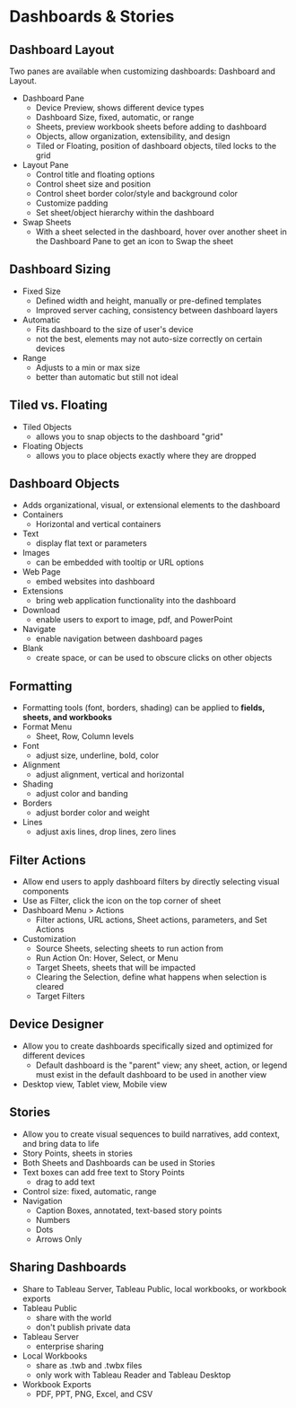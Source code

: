 # Dashboards & Stories

## Dashboard Layout

Two panes are available when customizing dashboards: Dashboard and Layout.

- Dashboard Pane
    - Device Preview, shows different device types
	- Dashboard Size, fixed, automatic, or range
	- Sheets, preview workbook sheets before adding to dashboard
	- Objects, allow organization, extensibility, and design
	- Tiled or Floating, position of dashboard objects, tiled locks to the grid
- Layout Pane
    - Control title and floating options
	- Control sheet size and position
	- Control sheet border color/style and background color
	- Customize padding
	- Set sheet/object hierarchy within the dashboard
- Swap Sheets
    - With a sheet selected in the dashboard, hover over another sheet in the Dashboard Pane to get an icon to Swap the sheet

## Dashboard Sizing

- Fixed Size
    - Defined width and height, manually or pre-defined templates
	- Improved server caching, consistency between dashboard layers
- Automatic
    - Fits dashboard to the size of user's device
	- not the best, elements may not auto-size correctly on certain devices
- Range
    - Adjusts to a min or max size
	- better than automatic but still not ideal

## Tiled vs. Floating

- Tiled Objects
    - allows you to snap objects to the dashboard "grid"
- Floating Objects
    - allows you to place objects exactly where they are dropped

## Dashboard Objects

- Adds organizational, visual, or extensional elements to the dashboard
- Containers
    - Horizontal and vertical containers
- Text
    - display flat text or parameters
- Images
    - can be embedded with tooltip or URL options
- Web Page
    - embed websites into dashboard
- Extensions
    - bring web application functionality into the dashboard
- Download
    - enable users to export to image, pdf, and PowerPoint
- Navigate
    - enable navigation between dashboard pages
- Blank
    - create space, or can be used to obscure clicks on other objects

## Formatting

- Formatting tools (font, borders, shading) can be applied to **fields, sheets, and workbooks**
- Format Menu
    - Sheet, Row, Column levels
- Font
    - adjust size, underline, bold, color
- Alignment
    - adjust alignment, vertical and horizontal
- Shading
    - adjust color and banding
- Borders
    - adjust border color and weight
- Lines
    - adjust axis lines, drop lines, zero lines

## Filter Actions

- Allow end users to apply dashboard filters by directly selecting visual components
- Use as Filter, click the icon on the top corner of sheet
- Dashboard Menu > Actions
    - Filter actions, URL actions, Sheet actions, parameters, and Set Actions
- Customization
    - Source Sheets, selecting sheets to run action from
	- Run Action On: Hover, Select, or Menu
	- Target Sheets, sheets that will be impacted
	- Clearing the Selection, define what happens when selection is cleared
	- Target Filters

## Device Designer

- Allow you to create dashboards specifically sized and optimized for different devices
    - Default dashboard is the "parent" view; any sheet, action, or legend must exist in the default dashboard to be used in another view
- Desktop view, Tablet view, Mobile view

## Stories

- Allow you to create visual sequences to build narratives, add context, and bring data to life
- Story Points, sheets in stories
- Both Sheets and Dashboards can be used in Stories
- Text boxes can add free text to Story Points
    - drag to add text
- Control size: fixed, automatic, range
- Navigation
    - Caption Boxes, annotated, text-based story points
	- Numbers
	- Dots
	- Arrows Only

## Sharing Dashboards

- Share to Tableau Server, Tableau Public, local workbooks, or workbook exports
- Tableau Public
    - share with the world
	- don't publish private data
- Tableau Server
    - enterprise sharing
- Local Workbooks
    - share as .twb and .twbx files
	- only work with Tableau Reader and Tableau Desktop
- Workbook Exports
    - PDF, PPT, PNG, Excel, and CSV

